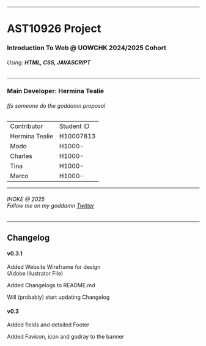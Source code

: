 <hr>
<h1>AST10926 Project</h1>
<h3>Introduction To Web &#64; UOWCHK 2024/2025 Cohort</h2>
<h6>Using: <strong>HTML, CSS, JAVASCRIPT</strong></h6>
<hr>

<h3>Main Developer: Hermina Tealie</h6>
<h6><i>ffs someone do the goddamn proposal</i></h6>

<table>
  <tr>
    <td>Contributor</td>
    <td>Student ID</td>
  </tr>
  
  <tr>
    <td>Hermina Tealie</td>
    <td>H10007813</td>
  </tr>
  
  <tr>
    <td>Modo</td>
    <td>H1000-</td>
  </tr>
  
  <tr>
    <td>Charles</td>
    <td>H1000-</td>
  </tr>
  
  <tr>
    <td>Tina</td>
    <td>H1000-</td>
  </tr>
  
  <tr>
    <td>Marco</td>
    <td>H1000-</td>
  </tr>
</table>

<hr>
<h6>
  IHOKE @ 2025 <br>
  <i>Follow me on my goddamn <a href="https://x.com/IHOKE_">Twitter</a></i>
</h6>
<hr>

<!-- Changelog -->
<h2>Changelog</h2>

<h4>v0.3.1</h4>
<p>Added Website Wireframe for design<br>(Adobe Illustrator File)</p>
<p>Added Changelogs to README.md</p>
<p>Will (probably) start updating Changelog</p>

<h4>v0.3</h4>
<p>Added fields and detailed Footer</p>
<p>Added Favicon, icon and godray to the banner</p>